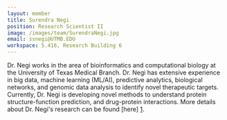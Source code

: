 ```yaml
---
layout: member
title: Surendra Negi
position: Research Scientist II
image: /images/team/SurendraNegi.jpg
email: ssnegi@UTMB.EDU
workspace: 5.416, Research Building 6
---
```


Dr. Negi works in the area of bioinformatics and computational biology at the University of Texas Medical Branch. Dr. Negi has extensive experience in big data, machine learning (ML/AI), predictive analytics, biological networks, and genomic data analysis to identify novel therapeutic targets. Currently, Dr. Negi is developing novel methods to understand protein structure-function prediction, and drug-protein interactions. More details about Dr. Negi's research can be found [here] [1].

[1]: http://curie.utmb.edu/negi/